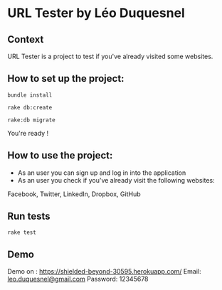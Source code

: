 URL Tester by Léo Duquesnel
==

## Context

URL Tester is a project to test if you've already visited some websites.

## How to set up the project:

`bundle install`

`rake db:create`

`rake:db migrate`

You're ready !

## How to use the project:

- As an user you can sign up and log in into the application
- As an user you check if you've already visit the following websites:

Facebook,
Twitter,
LinkedIn,
Dropbox,
GitHub

## Run tests

`rake test`

## Demo

Demo on : https://shielded-beyond-30595.herokuapp.com/
Email: leo.duquesnel@gmail.com
Password: 12345678